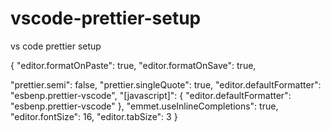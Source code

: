 # vscode-prettier-setup
vs code prettier setup


{
  "editor.formatOnPaste": true,
  "editor.formatOnSave": true,

  "prettier.semi": false,
  "prettier.singleQuote": true,
  "editor.defaultFormatter": "esbenp.prettier-vscode",
  "[javascript]": {
    "editor.defaultFormatter": "esbenp.prettier-vscode"
  },
  "emmet.useInlineCompletions": true,
  "editor.fontSize": 16,
  "editor.tabSize": 3
}
